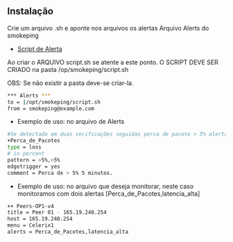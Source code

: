 
## Instalação

Crie um arquivo .sh e aponte nos arquivos os alertas
Arquivo Alerts do smokeping
- [Script de Alerta](https://github.com/josefelipeduarte/Smokeping-alerts/blob/main/Smokeping%20Script.sh)

Ao criar o ARQUIVO script.sh se atente a este ponto.
O SCRIPT DEVE SER CRIADO na pasta /op/smokeping/script.sh

OBS: Se não existir a pasta deve-se criar-la.

```bash
*** Alerts ***
to = |/opt/smokeping/script.sh
from = smokeping@example.com
```

- Exemplo de uso: no arquivo de Alerts
```bash
#Se detectado em duas verificações seguidas perca de pacote > 5% alerta.
+Perca_de_Pacotes
type = loss
# in percent
pattern = >5%,>5%
edgetrigger = yes
comment = Perca de > 5% 5 minutos.
```
- Exemplo de uso: no arquivo que deseja monitorar, neste caso monitoramos com dois alertas [Perca_de_Pacotes,latencia_alta] 

```bash
++ Peers-OP1-v4
title = Peer 01 - 165.19.240.254
host = 165.19.240.254
menu = Celerix1
alerts = Perca_de_Pacotes,latencia_alta
```
    
